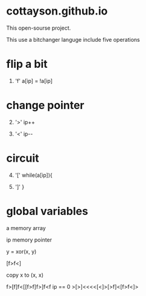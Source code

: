 # cottayson.github.io
This open-sourse project.

This use a bitchanger languge include five operations
# flip a bit

1) 'f'  a[ip] = !a[ip] 

# change pointer

2) '>'  ip++

3) '<'  ip--

# circuit

4) '['  while(a[ip]){

5) ']'  }

# global variables

a  memory array 

ip memory pointer

y = xor(x, y)

[f>f<]

copy x to (x, x)

f>[f]f<[[f>f]f>]f<f ip == 0 >[>]<<<<[<]>[>f]<[f>f<]>
